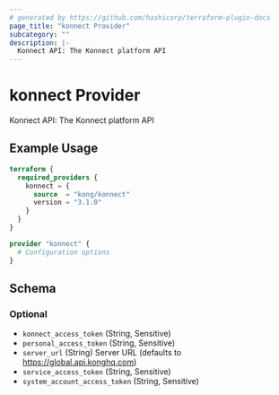```yaml
---
# generated by https://github.com/hashicorp/terraform-plugin-docs
page_title: "konnect Provider"
subcategory: ""
description: |-
  Konnect API: The Konnect platform API
---
```


# konnect Provider

Konnect API: The Konnect platform API

## Example Usage

```terraform
terraform {
  required_providers {
    konnect = {
      source  = "kong/konnect"
      version = "3.1.0"
    }
  }
}

provider "konnect" {
  # Configuration options
}
```

<!-- schema generated by tfplugindocs -->
## Schema

### Optional

- `konnect_access_token` (String, Sensitive)
- `personal_access_token` (String, Sensitive)
- `server_url` (String) Server URL (defaults to https://global.api.konghq.com)
- `service_access_token` (String, Sensitive)
- `system_account_access_token` (String, Sensitive)
